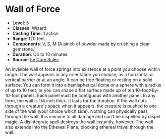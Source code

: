 # Wall of Force

- **Level**: 5
- **Classes**: Wizard
- **Casting Time**: 1 action
- **Range**: 120 feet
- **Components**: V, S, M (A pinch of powder made by crushing a clear gemstone.)
- **Duration**: Up to 10 minutes
- **Source**: [5e Core Rules](http://dnd.wizards.com/articles/features/systems-reference-document-srd)

An invisible wall of force springs into existence at a point you choose within range. The wall appears in any orientation you choose, as a horizontal or vertical barrier or at an angle. It can be free floating or resting on a solid surface. You can form it into a hemispherical dome or a sphere with a radius of up to 10 feet, or you can shape a flat surface made up of ten 10-foot-by-10-foot panels. Each panel must be contiguous with another panel. In any form, the wall is 1/4 inch thick. It lasts for the duration. If the wall cuts through a creature's space when it appears, the creature is pushed to one side of the wall (your choice which side). Nothing can physically pass through the wall. It is immune to all damage and can't be dispelled by dispel magic. A disintegrate spell destroys the wall instantly, however. The wall also extends into the Ethereal Plane, blocking ethereal travel through the wall.

